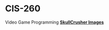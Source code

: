 # CIS-260
Video Game Programming
**[SkullCrusher Images](CIS260%20Skullcrusher%20by%20Chris%20Baker.pdf)**
